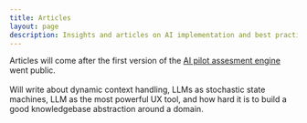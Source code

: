 ```yaml
---
title: Articles
layout: page
description: Insights and articles on AI implementation and best practices.
---
```


Articles will come after the first version of the <a target="_blank" rel="noopener noreferrer" href="https://github.com/lorinc/ai-pilot-assessment-engine">AI pilot assesment engine</a> went public.<br/><br/>Will write about dynamic context handling, LLMs as stochastic state machines, LLM as the most powerful UX tool, and how hard it is to build a good knowledgebase abstraction around a domain.